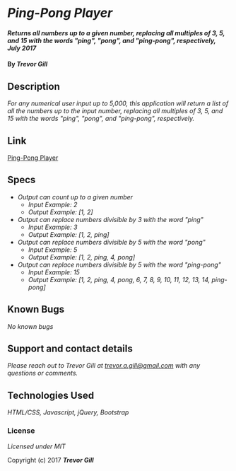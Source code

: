 # _Ping-Pong Player_

#### _Returns all numbers up to a given number, replacing all multiples of 3, 5, and 15 with the words "ping", "pong", and "ping-pong", respectively, July 2017_

#### By _**Trevor Gill**_

## Description

_For any numerical user input up to 5,000, this application will return a list of all the numbers up to the input number, replacing all multiples of 3, 5, and 15 with the words "ping", "pong", and "ping-pong", respectively._

## Link

[Ping-Pong Player](http://wedaft.github.io/pingpong)

## Specs ##

* _Output can count up to a given number_
  * _Input Example: 2_
  * _Output Example: [1, 2]_
* _Output can replace numbers divisible by 3 with the word "ping"_
  * _Input Example: 3_
  * _Output Example: [1, 2, ping]_
* _Output can replace numbers divisible by 5 with the word "pong"_
  * _Input Example: 5_
  * _Output Example: [1, 2, ping, 4, pong]_
* _Output can replace numbers divisible by 5 with the word "ping-pong"_
    * _Input Example: 15_
    * _Output Example: [1, 2, ping, 4, pong, 6, 7, 8, 9, 10, 11, 12, 13, 14, ping-pong]_


## Known Bugs

_No known bugs_

## Support and contact details

_Please reach out to Trevor Gill at trevor.a.gill@gmail.com with any questions or comments._

## Technologies Used

_HTML/CSS, Javascript, jQuery, Bootstrap_

### License

*Licensed under MIT*

Copyright (c) 2017 **_Trevor Gill_**
